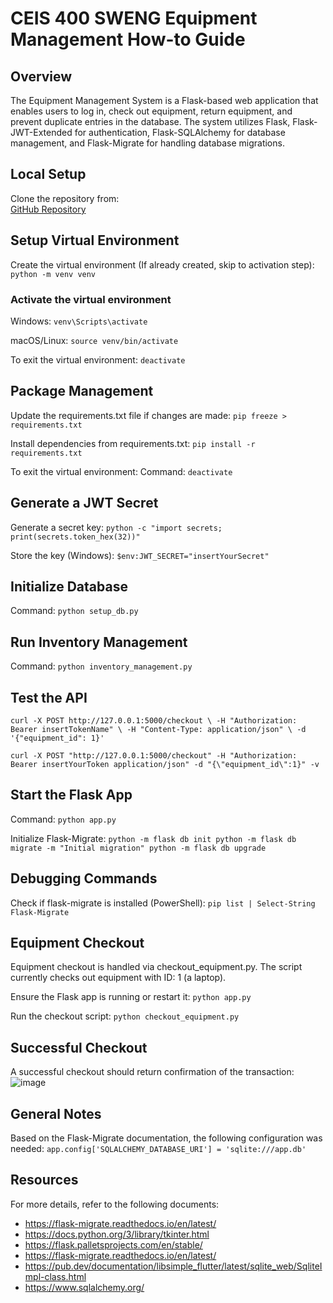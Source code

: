 # CEIS 400 SWENG Equipment Management How-to Guide

## Overview
The Equipment Management System is a Flask-based web application that enables users to log in, check out equipment, return equipment, and prevent duplicate entries in the database. The system utilizes Flask, Flask-JWT-Extended for authentication, Flask-SQLAlchemy for database management, and Flask-Migrate for handling database migrations.

## Local Setup
Clone the repository from:  
[GitHub Repository](https://github.com/cmessimer/SWEng2-CourseProject)

## Setup Virtual Environment
Create the virtual environment (If already created, skip to activation step):
`python -m venv venv`

### Activate the virtual environment
Windows: 
`venv\Scripts\activate
`

macOS/Linux:
`source venv/bin/activate
`

To exit the virtual environment:
`deactivate
`

## Package Management
Update the requirements.txt file if changes are made:
`pip freeze > requirements.txt
`

Install dependencies from requirements.txt:
`pip install -r requirements.txt
`

To exit the virtual environment:
Command:
`deactivate
`

## Generate a JWT Secret
Generate a secret key:
`python -c "import secrets; print(secrets.token_hex(32))"
`

Store the key (Windows):
`$env:JWT_SECRET="insertYourSecret"
`

## Initialize Database
Command:
`python setup_db.py
`

## Run Inventory Management
Command: 
`python inventory_management.py
`

## Test the API
`curl -X POST http://127.0.0.1:5000/checkout \
     -H "Authorization: Bearer insertTokenName" \
     -H "Content-Type: application/json" \
     -d '{"equipment_id": 1}'
`

`curl -X POST "http://127.0.0.1:5000/checkout" -H "Authorization: Bearer insertYourToken application/json" -d "{\"equipment_id\":1}" -v`

## Start the Flask App
Command: 
`python app.py
`

Initialize Flask-Migrate:
`python -m flask db init
python -m flask db migrate -m "Initial migration"
python -m flask db upgrade
`

## Debugging Commands
Check if flask-migrate is installed (PowerShell):
`pip list | Select-String Flask-Migrate
`

## Equipment Checkout
Equipment checkout is handled via checkout_equipment.py. The script currently checks out equipment with ID: 1 (a laptop).

Ensure the Flask app is running or restart it:
`python app.py
`

Run the checkout script:
`python checkout_equipment.py
`

## Successful Checkout
A successful checkout should return confirmation of the transaction:
![image](https://github.com/user-attachments/assets/12034118-07ff-497a-825f-290ecf39db20)

## General Notes
Based on the Flask-Migrate documentation, the following configuration was needed:
`app.config['SQLALCHEMY_DATABASE_URI'] = 'sqlite:///app.db'
`

## Resources
For more details, refer to the following documents:
- https://flask-migrate.readthedocs.io/en/latest/
- https://docs.python.org/3/library/tkinter.html
- https://flask.palletsprojects.com/en/stable/
- https://flask-migrate.readthedocs.io/en/latest/
- https://pub.dev/documentation/libsimple_flutter/latest/sqlite_web/SqliteImpl-class.html
- https://www.sqlalchemy.org/
